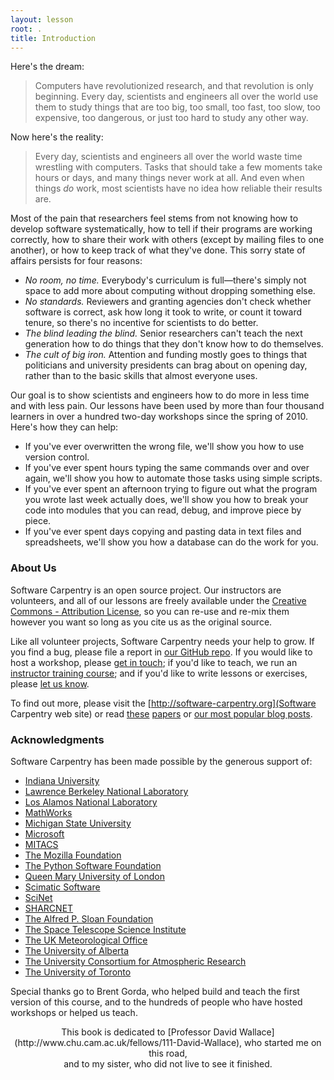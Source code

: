 ```yaml
---
layout: lesson
root: .
title: Introduction
---
```


Here's the dream:

> Computers have revolutionized research, and that revolution is only
> beginning. Every day, scientists and engineers all over the world use
> them to study things that are too big, too small, too fast, too slow,
> too expensive, too dangerous, or just too hard to study any other way.

Now here's the reality:

> Every day, scientists and engineers all over the world waste time
> wrestling with computers. Tasks that should take a few moments take
> hours or days, and many things never work at all. And even when things
> *do* work, most scientists have no idea how reliable their results
> are.

Most of the pain that researchers feel stems from not knowing how to
develop software systematically, how to tell if their programs are
working correctly, how to share their work with others (except by
mailing files to one another), or how to keep track of what they've
done. This sorry state of affairs persists for four reasons:

*   *No room, no time.*
    Everybody's curriculum is full—there's simply not space to add more
    about computing without dropping something else.
*   *No standards.*
    Reviewers and granting agencies don't check whether software is
    correct, ask how long it took to write, or count it toward tenure,
    so there's no incentive for scientists to do better.
*   *The blind leading the blind.*
    Senior researchers can't teach the next generation how to do things
    that they don't know how to do themselves.
*   *The cult of big iron.*
    Attention and funding mostly goes to things that politicians and
    university presidents can brag about on opening day, rather than
    to the basic skills that almost everyone uses.

Our goal is to show scientists and engineers how to do more in less
time and with less pain.  Our lessons have been used by more than four
thousand learners in over a hundred two-day workshops since the spring
of 2010.  Here's how they can help:

*   If you've ever overwritten the wrong file,
    we'll show you how to use version control.
*   If you've ever spent hours typing the same commands over and over again,
    we'll show you how to automate those tasks using simple scripts.
*   If you've ever spent an afternoon trying to figure out what the program you wrote last week actually does,
    we'll show you how to break your code into modules that you can read, debug, and improve piece by piece.
*   If you've ever spent days copying and pasting data in text files and spreadsheets,
    we'll show you how a database can do the work for you.

### About Us

Software Carpentry is an open source project.
Our instructors are volunteers,
and all of our lessons are freely available under the
[Creative Commons - Attribution License](http://creativecommons.org/licenses/by/3.0/),
so you can re-use and re-mix them however you want
so long as you cite us as the original source.

Like all volunteer projects,
Software Carpentry needs your help to grow.
If you find a bug,
please file a report in [our GitHub repo](https://github.com/swcarpentry/bc/).
If you would like to host a workshop,
please [get in touch](mailto:admin@software-carpentry.org);
if you'd like to teach,
we run an [instructor training course](http://teaching.software-carpentry.org);
and if you'd like to write lessons or exercises,
please [let us know](mailto:admin@software-carpentry.org).

To find out more,
please visit the [http://software-carpentry.org](Software Carpentry web site)
or read
[these](http://www.plosbiology.org/article/info%3Adoi%2F10.1371%2Fjournal.pbio.1001745)
[papers](http://arxiv.org/abs/1307.5448)
or [our most popular blog posts](http://software-carpentry.org/blog/index.html#popular).

### Acknowledgments

Software Carpentry has been made possible by the generous support of:

*   [Indiana University](http://www.indiana.edu)
*   [Lawrence Berkeley National Laboratory](http://www.lbl.gov)
*   [Los Alamos National Laboratory](http://www.lanl.gov)
*   [MathWorks](http://www.mathworks.com)
*   [Michigan State University](http://www.msu.edu)
*   [Microsoft](http://www.microsoft.com)
*   [MITACS](http://www.mitacs.ca)
*   [The Mozilla Foundation](http://mozillafoundation.org)
*   [The Python Software Foundation](http://www.python.org/psf/)
*   [Queen Mary University of London](http://www.qmul.ac.uk)
*   [Scimatic Software](http://www.scimatic.com)
*   [SciNet](http://www.scinet.utoronto.ca)
*   [SHARCNET](http://www.sharcnet.ca)
*   [The Alfred P. Sloan Foundation](http://www.sloan.org)
*   [The Space Telescope Science Institute](http://www.stsci.edu)
*   [The UK Meteorological Office](http://www.metoffice.gov.uk)
*   [The University of Alberta](http://www.ualberta.ca)
*   [The University Consortium for Atmospheric Research](http://www.ucar.edu)
*   [The University of Toronto](http://www.utoronto.ca)

Special thanks go to Brent Gorda, who helped build and teach the first
version of this course, and to the hundreds of people who have hosted
workshops or helped us teach.

<div align="center" markdown="1">
This book is dedicated to [Professor David Wallace](http://www.chu.cam.ac.uk/fellows/111-David-Wallace),
who started me on this road,
<br/>
and to my sister, who did not live to see it finished.
</div>
